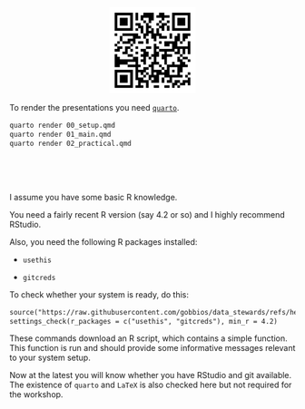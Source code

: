 <div class="figure" style="text-align: center">
<img src="images/qr-code.png" width="30%" />
</div>



To render the presentations you need [`quarto`](https://quarto.org).


```
quarto render 00_setup.qmd
quarto render 01_main.qmd
quarto render 02_practical.qmd
```

<br />  

<br />  

<br />  


I assume you have some basic R knowledge.

You need a fairly recent R version (say 4.2 or so) and I highly recommend RStudio.

Also, you need the following R packages installed:
  
  - `usethis`

  - `gitcreds`

To check whether your system is ready, do this:

```
source("https://raw.githubusercontent.com/gobbios/data_stewards/refs/heads/main/R/settings_check.R")
settings_check(r_packages = c("usethis", "gitcreds"), min_r = 4.2)
```

These commands download an R script, which contains a simple function.
This function is run and should provide some informative messages relevant to your system setup.

Now at the latest you will know whether you have RStudio and git available.
The existence of `quarto` and `LaTeX` is also checked here but not required for the workshop.

